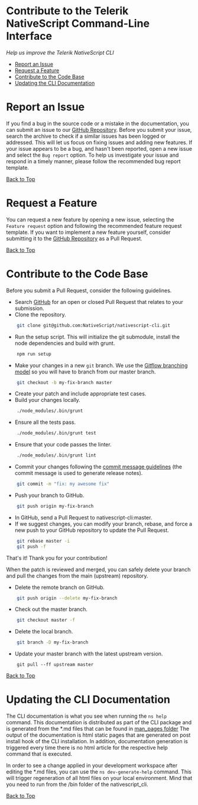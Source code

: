 Contribute to the Telerik NativeScript Command-Line Interface
===

*Help us improve the Telerik NativeScript CLI* 

* [Report an Issue](#report-an-issue "Learn how to report an issue")
* [Request a Feature](#request-a-feature "Learn how to submit a feature or improvement request")
* [Contribute to the Code Base](#contribute-to-the-code-base "Learn how to submit your own improvements to the code")
* [Updating the CLI Documentation](#updating-the-cli-documentation "Learn how to make changes to CLI help and documentation")

Report an Issue
===
If you find a bug in the source code or a mistake in the documentation, you can submit an issue to our [GitHub Repository][2].
Before you submit your issue, search the archive to check if a similar issues has been logged or addressed. This will let us focus on fixing issues and adding new features.
If your issue appears to be a bug, and hasn't been reported, open a new issue and select the `Bug report` option. To help us investigate your issue and respond in a timely manner, please follow the recommended bug report template.

[Back to Top][1]

Request a Feature
===
You can request a new feature by opening a new issue, selecting the `Feature request` option and following the recommended feature request template.
If you want to implement a new feature yourself, consider submitting it to the [GitHub Repository][2] as a Pull Request.

[Back to Top][1]

Contribute to the Code Base
===

Before you submit a Pull Request, consider the following guidelines.

* Search <a href="https://github.com/NativeScript/nativescript-cli/pulls">GitHub</a> for an open or closed Pull Request that relates to your submission.
* Clone the repository.
```bash
    git clone git@github.com:NativeScript/nativescript-cli.git
```
* Run the setup script. This will initialize the git submodule, install the node dependencies and build with grunt.
```bash
    npm run setup
```
* Make your changes in a new `git` branch. We use the <a href="http://nvie.com/posts/a-successful-git-branching-model/">Gitflow branching model</a> so you will have to branch from our master branch.
```bash
    git checkout -b my-fix-branch master
```
* Create your patch and include appropriate test cases.
* Build your changes locally.
```bash
    ./node_modules/.bin/grunt
```
* Ensure all the tests pass.
```bash
    ./node_modules/.bin/grunt test
```
* Ensure that your code passes the linter.
```bash
    ./node_modules/.bin/grunt lint
```
* Commit your changes following the [commit message guidelines](https://github.com/NativeScript/NativeScript/blob/master/CONTRIBUTING.md#-commit-message-guidelines) (the commit message is used to generate release notes). 
```bash
    git commit -m "fix: my awesome fix"
```
* Push your branch to GitHub.
```bash
    git push origin my-fix-branch
```
* In GitHub, send a Pull Request to nativescript-cli:master.
* If we suggest changes, you can modify your branch, rebase, and force a new push to your GitHub repository to update the Pull Request.
```bash
    git rebase master -i
    git push -f
```

That's it! Thank you for your contribution!

When the patch is reviewed and merged, you can safely delete your branch and pull the changes from the main (upstream) repository.

* Delete the remote branch on GitHub.
```bash
    git push origin --delete my-fix-branch
```
* Check out the master branch.
```bash
    git checkout master -f
```
* Delete the local branch.
```bash
    git branch -D my-fix-branch
```
* Update your master branch with the latest upstream version.
```
    git pull --ff upstream master
```

[Back to Top][1]

Updating the CLI Documentation
===

The CLI documentation is what you see when running the `ns help` command. 
This documentation is distributed as part of the CLI package and is generated from the *.md files that can be found in <a href="https://github.com/NativeScript/nativescript-cli/tree/master/docs/man_pages" target="_blank">man_pages folder</a>
The output of the documentation is html static pages that are generated on post install hook of the CLI installation. 
In addition, documentation generation is triggered every time there is no html article for the respective help command that is executed.

In order to see a change applied in your development workspace after editing the *.md files, you can use the `ns dev-generate-help` command. 
This will trigger regeneration of all html files on your local environment. Mind that you need to run from the /bin folder of the nativescript_cli.

[Back to Top][1]

[1]: #contribute-to-the-telerik-nativescript-command-line-interface
[2]: https://github.com/NativeScript/nativescript-cli
